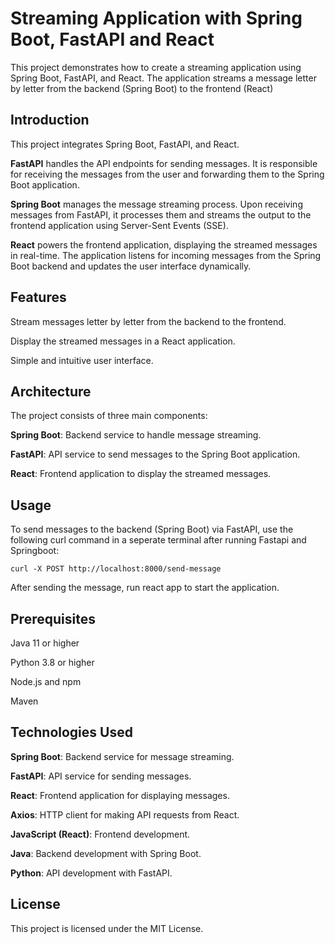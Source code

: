 # Streaming Application with Spring Boot, FastAPI and React

This project demonstrates how to create a streaming application using Spring Boot, FastAPI, and React. The application streams a message letter by letter from the backend (Spring Boot) to the frontend (React)


## Introduction

This project integrates Spring Boot, FastAPI, and React.

**FastAPI** handles the API endpoints for sending messages. It is responsible for receiving the messages from the user and forwarding them to the Spring Boot application.

**Spring Boot** manages the message streaming process. Upon receiving messages from FastAPI, it processes them and streams the output to the frontend application using Server-Sent Events (SSE).

**React** powers the frontend application, displaying the streamed messages in real-time. The application listens for incoming messages from the Spring Boot backend and updates the user interface dynamically.


## Features

Stream messages letter by letter from the backend to the frontend.

Display the streamed messages in a React application.

Simple and intuitive user interface.


## Architecture

The project consists of three main components:

**Spring Boot**: Backend service to handle message streaming.

**FastAPI**: API service to send messages to the Spring Boot application.

**React**: Frontend application to display the streamed messages.


## Usage

To send messages to the backend (Spring Boot) via FastAPI, use the following curl command in a seperate terminal after running Fastapi and Springboot:

    curl -X POST http://localhost:8000/send-message

After sending the message, run react app to start the application.


## Prerequisites

Java 11 or higher

Python 3.8 or higher

Node.js and npm

Maven


## Technologies Used

**Spring Boot**: Backend service for message streaming.

**FastAPI**: API service for sending messages.

**React**: Frontend application for displaying messages.

**Axios**: HTTP client for making API requests from React.

**JavaScript (React)**: Frontend development.

**Java**: Backend development with Spring Boot.

**Python**: API development with FastAPI.


## License

This project is licensed under the MIT License.
